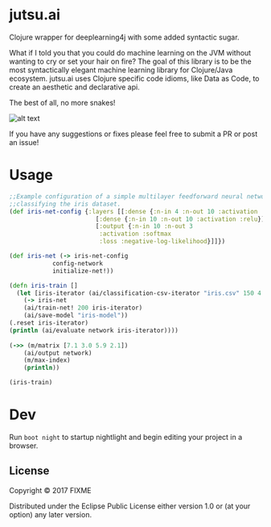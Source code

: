 # jutsu.ai

Clojure wrapper for deeplearning4j with some added syntactic sugar.

What if I told you that you could do machine learning on the JVM without wanting to cry or 
set your hair on fire? The goal of this library is to be the most syntactically elegant machine learning library for Clojure/Java ecosystem. jutsu.ai uses Clojure specific code idioms, like Data as Code, to create an aesthetic and declarative api.

The best of all, no more snakes!


![alt text](http://wp.patheos.com.s3.amazonaws.com/blogs/wildhunt/files/2011/03/saintpatrick.jpg)

If you have any suggestions or fixes please feel free to submit a PR or post an issue!

# Usage

```clojure
;;Example configuration of a simple multilayer feedforward neural network architecture
;;classifying the iris dataset.
(def iris-net-config {:layers [[:dense {:n-in 4 :n-out 10 :activation :relu}]
						[:dense {:n-in 10 :n-out 10 :activation :relu}]
						[:output {:n-in 10 :n-out 3
						 :activation :softmax
						 :loss :negative-log-likelihood}]]})

(def iris-net (-> iris-net-config
			config-network
			initialize-net!))

(defn iris-train []
  (let [iris-iterator (ai/classification-csv-iterator "iris.csv" 150 4 3)]
    (-> iris-net
	(ai/train-net! 200 iris-iterator)
	(ai/save-model "iris-model"))
(.reset iris-iterator)
(println (ai/evaluate network iris-iterator))))
    
(->> (m/matrix [7.1 3.0 5.9 2.1])
	(ai/output network)
	(m/max-index)
	(println))

(iris-train)
```
# Dev

Run `boot night` to startup nightlight and begin editing your project in a browser.

## License

Copyright © 2017 FIXME

Distributed under the Eclipse Public License either version 1.0 or (at
your option) any later version.
